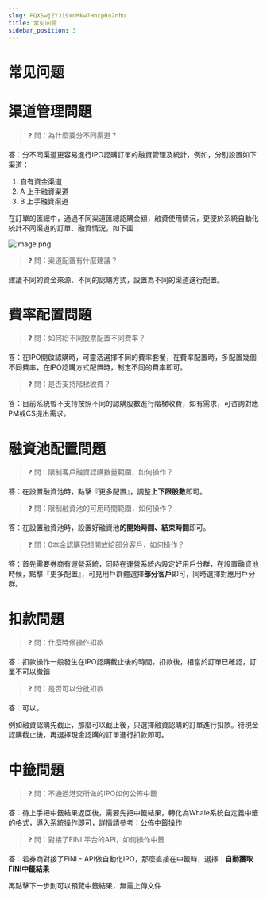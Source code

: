 ```yaml
---
slug: FQXSwjZYJi9xdMkw7HncpRo2nhu
title: 常见问题
sidebar_position: 3
---
```



# 常见问题


# 渠道管理問題


> ❓ 問：為什麼要分不同渠道？


答：分不同渠道更容易進行IPO認購訂單的融資管理及統計，例如，分別設置如下渠道：

1. 自有資金渠道
2. A 上手融資渠道
3. B 上手融資渠道

在訂單的匯總中，通過不同渠道匯總認購金額，融資使用情況，更便於系統自動化統計不同渠道的訂單、融資情況，如下圖：


![image.png](/assets/e5de242c89c29e81009bb5a1b626db3b.png)


> ❓ 問：渠道配置有什麼建議？


建議不同的資金來源、不同的認購方式，設置為不同的渠道進行配置。


# 費率配置問題


> ❓ 問：如何給不同股票配置不同費率？


答：在IPO開啟認購時，可靈活選擇不同的費率套餐，在費率配置時，多配置幾個不同費率，在IPO認購方式配置時，制定不同的費率即可。


> ❓ 問：是否支持階梯收費？


答：目前系統暫不支持按照不同的認購股數進行階梯收費，如有需求，可咨詢對應PM或CS提出需求。


# 融資池配置問題


> ❓ 問：限制客戶融資認購數量範圍，如何操作？


答：在設置融資池時，點擊『更多配置』，調整**上下限股數**即可。


> ❓ 問：限制融資池的可用時間範圍，如何操作？


答：在設置融資池時，設置好融資池**的開始時間、結束時間**即可。


> ❓ 問：0本金認購只想開放給部分客戶，如何操作？


答：首先需要券商有運營系統，同時在運營系統內設定好用戶分群，在設置融資池時候，點擊『更多配置』，可見用戶群體選擇**部分客戶**即可，同時選擇對應用戶分群。


# 扣款問題


> ❓ 問：什麼時候操作扣款


答：扣款操作一般發生在IPO認購截止後的時間，扣款後，相當於訂單已確認，訂單不可以撤銷


> ❓ 問：是否可以分批扣款


答：可以。


例如融資認購先截止，那麼可以截止後，只選擇融資認購的訂單進行扣款。待現金認購截止後，再選擇現金認購的訂單進行扣款即可。


# 中籤問題


> ❓ 問：不通過港交所做的IPO如何公佈中籤


答：待上手把中籤結果返回後，需要先把中籤結果，轉化為Whale系統自定義中籤的格式，導入系統操作即可，詳情請參考：[公佈中籤操作](./CfQ1wR31ViDOdJkaiB0cs1ipnJf)


> ❓ 問：對接了FINI 平台的API，如何操作中籤


答：若券商對接了FINI - API做自動化IPO，那麼直接在中籤時，選擇：**自動獲取FINI中籤結果**


再點擊下一步則可以預覽中籤結果，無需上傳文件

